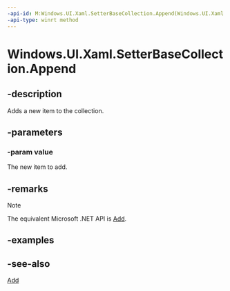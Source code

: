 ```yaml
---
-api-id: M:Windows.UI.Xaml.SetterBaseCollection.Append(Windows.UI.Xaml.SetterBase)
-api-type: winrt method
---
```


<!-- Method syntax
public void Append(Windows.UI.Xaml.SetterBase value)
-->

# Windows.UI.Xaml.SetterBaseCollection.Append

## -description
Adds a new item to the collection.



## -parameters
### -param value
The new item to add.

## -remarks
> [!NOTE]
> The equivalent Microsoft .NET API is [Add](/dotnet/api/system.collections.objectmodel.collection-1.add).

## -examples

## -see-also
[Add](/dotnet/api/system.collections.objectmodel.collection-1.add)
